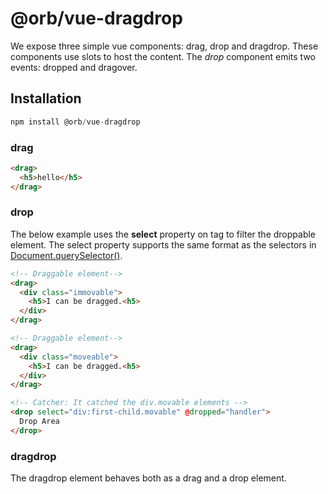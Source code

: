 # @orb/vue-dragdrop
We expose three simple vue components: drag, drop and dragdrop. These components use slots to host the content. The *drop* component emits two events: dropped and dragover.

## Installation
```js
npm install @orb/vue-dragdrop
```

### drag
```html
<drag>
  <h5>hello</h5>
</drag>
```

### drop
The below example uses the **select** property on <drop> tag to filter the droppable element. The select property supports the same format as the selectors in [Document.querySelector()](https://developer.mozilla.org/en-US/docs/Web/API/Document/querySelector).
```html
<!-- Draggable element-->
<drag>
  <div class="immovable">
    <h5>I can be dragged.<h5>
  </div>
</drag>

<!-- Draggable element-->
<drag>
  <div class="moveable">
    <h5>I can be dragged.<h5>
  </div>
</drag>

<!-- Catcher: It catched the div.movable elements -->
<drop select="div:first-child.movable" @dropped="handler">
  Drop Area
</drop>
```
    
### dragdrop
The dragdrop element behaves both as a drag and a drop element.
